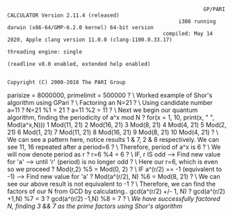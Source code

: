                                                                    GP/PARI CALCULATOR Version 2.11.4 (released)
                                                           i386 running darwin (x86-64/GMP-6.2.0 kernel) 64-bit version
                                                      compiled: May 14 2020, Apple clang version 11.0.0 (clang-1100.0.33.17)
                                                                             threading engine: single
                                                                  (readline v8.0 enabled, extended help enabled)

                                                                      Copyright (C) 2000-2018 The PARI Group

parisize = 8000000, primelimit = 500000
? \\ Worked example of Shor's algorithm using GPari
? \\ Factoring an N=21
? \\ Using candidate number a=11
? N=21
%1 = 21
? a=11
%2 = 11
? \\ Next we begin our quantum algorithm, finding the periodicity of a^x mod N
? for(x = 1, 10, print(x, " ", Mod(a^x,N)))
1 Mod(11, 21)
2 Mod(16, 21)
3 Mod(8, 21)
4 Mod(4, 21)
5 Mod(2, 21)
6 Mod(1, 21)
7 Mod(11, 21)
8 Mod(16, 21)
9 Mod(8, 21)
10 Mod(4, 21)
? \\ We can see a pattern here, notice results 1 & 7, 2 & 8 respectively. We can see 11, 16 repeated after a period=6
? \\ Therefore, period of a^x is 6
? \\ We will now denote period as r
? r=6
%4 = 6
? \\ IF, r IS odd --> Find new value for 'a' --> until 'r' (period) is no longer odd
? \\ Here our r=6, which is even so we proceed
? Mod(r,2)
%5 = Mod(0, 2)
? \\ IF a^(r/2) == -1 (equivalent to -1) --> Find new value for 'a'
? Mod(a^(r/2), N)
%6 = Mod(8, 21)
? \\ We can see our above result is not equivalent to -1
? \\ Therefore, we can find the factors of our N from GCD by calculating.. gcd(a^(r/2) +/- 1, N)
? gcd(a^(r/2) +1,N)
%7 = 3
? gcd(a^(r/2) -1,N)
%8 = 7
? \\ *We have successfully factored N, finding 3 && 7 as the prime factors using Shor's algorithm*
